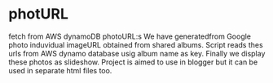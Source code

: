 # photURL
fetch from AWS dynamoDB photoURL:s
We have generatedfrom Google photo induvidual imageURL obtained from shared albums. 
Script reads thes urls from AWS dynamo database usig album name as key. Finally we display 
these photos as slideshow. Project is aimed to use in blogger but it can be used in separate html files 
too. 
